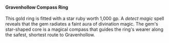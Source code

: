 #### Gravenhollow Compass Ring

This gold ring is fitted with a star ruby worth 1,000 gp. A *detect magic* spell reveals that the gem radiates a faint aura of divination magic. The gem's star-shaped core is a magical compass that guides the ring's wearer along the safest, shortest route to Gravenhollow.